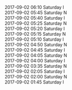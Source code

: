 2017-09-02 06:10 Saturday  I  
2017-09-02 05:45 Saturday  N  
2017-09-02 05:40 Saturday  I  
2017-09-02 05:25 Saturday  N  
2017-09-02 05:20 Saturday  I  
2017-09-02 05:15 Saturday  N  
2017-09-02 05:10 Saturday  I  
2017-09-02 04:50 Saturday  N  
2017-09-02 04:45 Saturday  I  
2017-09-02 04:05 Saturday  N  
2017-09-02 04:00 Saturday  I  
2017-09-02 03:35 Saturday  N  
2017-09-02 02:05 Saturday  I  
2017-09-02 02:00 Saturday  N  
2017-09-02 01:45 Saturday  I  
